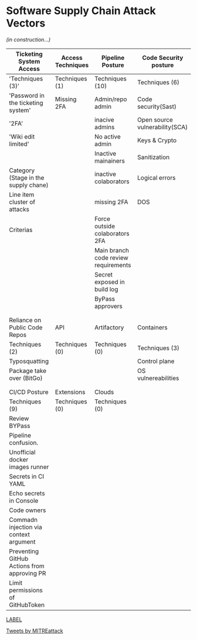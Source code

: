 # Software Supply Chain Attack Vectors 

_(in construction...)_


| Ticketing System Access                      | Access Techniques           | Pipeline Posture                     | Code Security posture          |
| ---------------------------------------------| ----------------------------| -------------------------------------| -------------------------------|
'Techniques (3)'                               | Techniques (1)              | Techniques (10)                      | Techniques (6)                 |
'Password in the ticketing system'             | Missing 2FA                 | Admin/repo admin                     | Code security(Sast)            |
'2FA'                                          |                             | inacive admins                       | Open source vulnerability(SCA) |
'Wiki edit limited'                            |                             | No active admin                      | Keys & Crypto                  |
|                                              |                             | Inactive mainainers                  | Sanitization                   |
| Category (Stage in the supply chane)         |                             | inactive colaborators                | Logical errors                 |
| Line item cluster of attacks                 |                             | missing 2FA                          | DOS                            |
| Criterias                                    |                             | Force outside colaborators 2FA       |                                |
|                                              |                             | Main branch code review requirements |                                |
|                                              |                             | Secret exposed in build log          |                                |
|                                              |                             | ByPass approvers                     |                                |
|                                              |                             |                                      |                                |
|                                              |                             |                                      |                                |
| Reliance on Public Code Repos                | API                         | Artifactory                          | Containers                     |
| Techniques (2)                               | Techniques (0)              | Techniques (0)                       | Techniques (3)                 |
| Typosquatting                                |                             |                                      | Control plane                  |
| Package take over (BitGo)                    |                             |                                      | OS vulnereabilities            |
|                                              |                             |                                      |                                | 
|                                              |                             |                                      |                                |
| CI/CD Posture                                | Extensions                  | Clouds                               |                                |
| Techniques (9)                               | Techniques (0)              | Techniques (0)                       |                                |
| Review BYPass                                |                             |                                      |                                |
| Pipeline confusion.                          |                             |                                      |                                |
| Unofficial docker images runner              |                             |                                      |                                |
| Secrets in CI YAML                           |                             |                                      |                                |
| Echo secrets in Console                      |                             |                                      |                                |
| Code owners                                  |                             |                                      |                                |
| Commadn injection via context argument       |                             |                                      |                                |
| Preventing GitHub Actions from approving PR  |                             |                                      |                                |
| Limit permissions of GitHubToken             |                             |                                      |                                | 


[LABEL](page)
<div class="twitter-card">
  <a class="twitter-timeline" href="https://twitter.com/nvuillam?ref_src=twsrc%5Etfw" data-theme="light" data-height="388">Tweets by MITREattack</a>
  <script async src="https://platform.twitter.com/widgets.js" charset="utf-8"></script>
</div>
